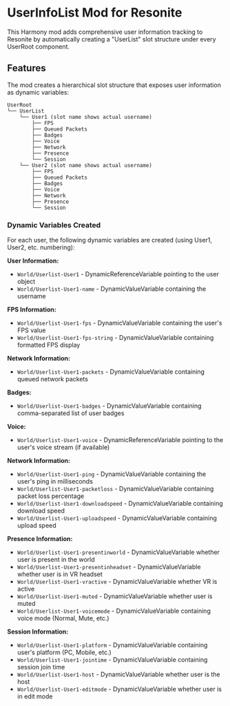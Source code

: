 # UserInfoList Mod for Resonite

This Harmony mod adds comprehensive user information tracking to Resonite by automatically creating a "UserList" slot structure under every UserRoot component.

## Features

The mod creates a hierarchical slot structure that exposes user information as dynamic variables:

```
UserRoot
└── UserList
    └── User1 (slot name shows actual username)
        ├── FPS
        ├── Queued Packets  
        ├── Badges
        ├── Voice
        ├── Network
        ├── Presence
        └── Session
    └── User2 (slot name shows actual username)
        ├── FPS
        ├── Queued Packets  
        ├── Badges
        ├── Voice
        ├── Network
        ├── Presence
        └── Session
```

### Dynamic Variables Created

For each user, the following dynamic variables are created (using User1, User2, etc. numbering):

**User Information:**
- `World/Userlist-User1` - DynamicReferenceVariable<User> pointing to the user object
- `World/Userlist-User1-name` - DynamicValueVariable<string> containing the username

**FPS Information:**
- `World/Userlist-User1-fps` - DynamicValueVariable<float> containing the user's FPS value
- `World/Userlist-User1-fps-string` - DynamicValueVariable<string> containing formatted FPS display

**Network Information:**
- `World/Userlist-User1-packets` - DynamicValueVariable<int> containing queued network packets

**Badges:**
- `World/Userlist-User1-badges` - DynamicValueVariable<string> containing comma-separated list of user badges

**Voice:**
- `World/Userlist-User1-voice` - DynamicReferenceVariable<IStream> pointing to the user's voice stream (if available)

**Network Information:**
- `World/Userlist-User1-ping` - DynamicValueVariable<int> containing the user's ping in milliseconds
- `World/Userlist-User1-packetloss` - DynamicValueVariable<float> containing packet loss percentage
- `World/Userlist-User1-downloadspeed` - DynamicValueVariable<float> containing download speed
- `World/Userlist-User1-uploadspeed` - DynamicValueVariable<float> containing upload speed

**Presence Information:**
- `World/Userlist-User1-presentinworld` - DynamicValueVariable<bool> whether user is present in the world
- `World/Userlist-User1-presentinheadset` - DynamicValueVariable<bool> whether user is in VR headset
- `World/Userlist-User1-vractive` - DynamicValueVariable<bool> whether VR is active
- `World/Userlist-User1-muted` - DynamicValueVariable<bool> whether user is muted
- `World/Userlist-User1-voicemode` - DynamicValueVariable<string> containing voice mode (Normal, Mute, etc.)

**Session Information:**
- `World/Userlist-User1-platform` - DynamicValueVariable<string> containing user's platform (PC, Mobile, etc.)
- `World/Userlist-User1-jointime` - DynamicValueVariable<string> containing session join time
- `World/Userlist-User1-host` - DynamicValueVariable<bool> whether user is the host
- `World/Userlist-User1-editmode` - DynamicValueVariable<bool> whether user is in edit mode
